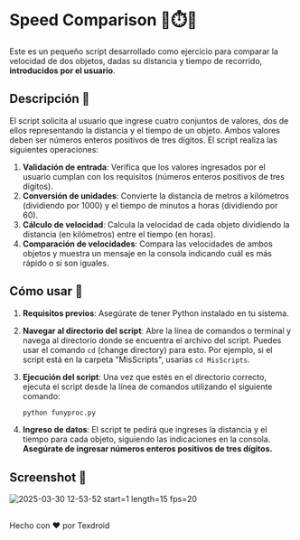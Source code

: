 # Speed Comparison 🚄⏱️🚗

Este es un pequeño script desarrollado como ejercicio para comparar la velocidad de dos objetos, dadas su distancia y tiempo de recorrido, **introducidos por el usuario**.

## Descripción 📝

El script solicita al usuario que ingrese cuatro conjuntos de valores, dos de ellos representando la distancia y el tiempo de un objeto. Ambos valores deben ser números enteros positivos de tres dígitos. El script realiza las siguientes operaciones:

1.  **Validación de entrada**: Verifica que los valores ingresados por el usuario cumplan con los requisitos (números enteros positivos de tres dígitos).
2.  **Conversión de unidades**: Convierte la distancia de metros a kilómetros (dividiendo por 1000) y el tiempo de minutos a horas (dividiendo por 60).
3.  **Cálculo de velocidad**: Calcula la velocidad de cada objeto dividiendo la distancia (en kilómetros) entre el tiempo (en horas).
4.  **Comparación de velocidades**: Compara las velocidades de ambos objetos y muestra un mensaje en la consola indicando cuál es más rápido o si son iguales.

## Cómo usar 🚀

1.  **Requisitos previos**: Asegúrate de tener Python instalado en tu sistema.
2.  **Navegar al directorio del script**: Abre la línea de comandos o terminal y navega al directorio donde se encuentra el archivo del script. Puedes usar el comando `cd` (change directory) para esto. Por ejemplo, si el script está en la carpeta "MisScripts", usarías `cd MisScripts`.
3.  **Ejecución del script**: Una vez que estés en el directorio correcto, ejecuta el script desde la línea de comandos utilizando el siguiente comando:


    ```bash
    python funyproc.py
    ```

3.  **Ingreso de datos**: El script te pedirá que ingreses la distancia y el tiempo para cada objeto, siguiendo las indicaciones en la consola. **Asegúrate de ingresar números enteros positivos de tres dígitos.**

## Screenshot 📸

![2025-03-30 12-53-52 start=1 length=15 fps=20](https://github.com/user-attachments/assets/0104bf58-ec7d-49cb-a3dc-e12797401479)

##
Hecho con ❤️ por Texdroid
